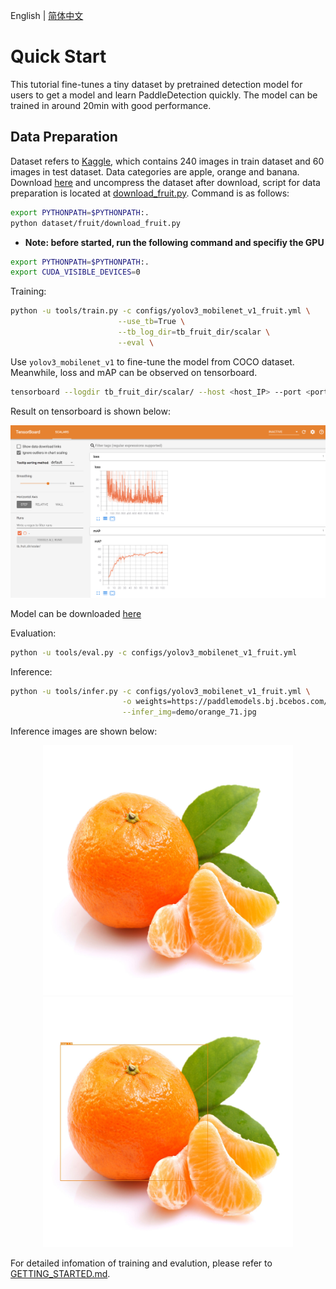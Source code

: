 English | [简体中文](QUICK_STARTED_cn.md)

# Quick Start

This tutorial fine-tunes a tiny dataset by pretrained detection model for users to get a model and learn PaddleDetection quickly. The model can be trained in around 20min with good performance.

## Data Preparation

Dataset refers to [Kaggle](https://www.kaggle.com/mbkinaci/fruit-images-for-object-detection), which contains 240 images in train dataset and 60 images in test dataset. Data categories are apple, orange and banana. Download [here](https://dataset.bj.bcebos.com/PaddleDetection_demo/fruit-detection.tar) and uncompress the dataset after download, script for data preparation is located at [download_fruit.py](../dataset/fruit/download_fruit.py). Command is as follows:

```bash
export PYTHONPATH=$PYTHONPATH:.
python dataset/fruit/download_fruit.py
```

- **Note: before started, run the following command and specifiy the GPU**

```bash
export PYTHONPATH=$PYTHONPATH:.
export CUDA_VISIBLE_DEVICES=0
```

Training:

```bash
python -u tools/train.py -c configs/yolov3_mobilenet_v1_fruit.yml \
                        --use_tb=True \
                        --tb_log_dir=tb_fruit_dir/scalar \
                        --eval \
```

Use `yolov3_mobilenet_v1` to fine-tune the model from COCO dataset. Meanwhile, loss and mAP can be observed on tensorboard.  

```bash
tensorboard --logdir tb_fruit_dir/scalar/ --host <host_IP> --port <port_num>
```

Result on tensorboard is shown below:

<div align="center">
  <img src="../demo/tensorboard_fruit.jpg" />
</div>

Model can be downloaded [here](https://paddlemodels.bj.bcebos.com/object_detection/yolov3_mobilenet_v1_fruit.tar)

Evaluation:

```bash
python -u tools/eval.py -c configs/yolov3_mobilenet_v1_fruit.yml
```

Inference:

```bash
python -u tools/infer.py -c configs/yolov3_mobilenet_v1_fruit.yml \
                         -o weights=https://paddlemodels.bj.bcebos.com/object_detection/yolov3_mobilenet_v1_fruit.tar \
                         --infer_img=demo/orange_71.jpg
```

Inference images are shown below:

<p align="center">
  <img src="../demo/orange_71.jpg" height=400 width=400 hspace='10'/>
  <img src="../demo/orange_71_detection.jpg" height=400 width=400 hspace='10'/>
</p>

For detailed infomation of training and evalution, please refer to [GETTING_STARTED.md](GETTING_STARTED.md).

